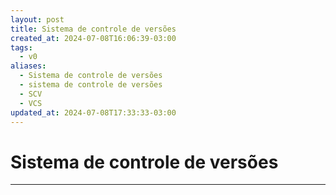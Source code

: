 ```yaml
---
layout: post
title: Sistema de controle de versões
created_at: 2024-07-08T16:06:39-03:00
tags:
  - v0
aliases:
  - Sistema de controle de versões
  - sistema de controle de versões
  - SCV
  - VCS
updated_at: 2024-07-08T17:33:33-03:00
---
```

# Sistema de controle de versões
---

